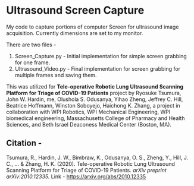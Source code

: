 # Ultrasound Screen Capture
My code to capture portions of computer Screen for ultrasound image acquisition. Currently dimensions are set to my monitor.

There are two files - 
1. Screen_Capture.py - Initial implementation for simple screen grabbing for one frame.
2. Ultrasound_Video.py - Final implementation for screen grabbing for multiple frames and saving them.

This was utilized for **Tele-operative Robotic Lung Ultrasound Scanning Platform for Triage of COVID-19 Patients** project by Ryosuke Tsumura, John W. Hardin, me, Olushola S. Odusanya, Yihao Zheng, Jeffrey C. Hill, Beatrice Hoffmann, Winston Soboyejo, Haichong K. Zhang, a project in collaboration with WPI Robotics, WPI Mechanical Engineering, WPI biomedical engineering, Massachusetts College of Pharmacy and Health Sciences, and Beth Israel Deaconess Medical Center (Boston, MA).

## Citation - 
Tsumura, R., Hardin, J. W., Bimbraw, K., Odusanya, O. S., Zheng, Y., Hill, J. C., ... & Zhang, H. K. (2020). Tele-operative Robotic Lung Ultrasound Scanning Platform for Triage of COVID-19 Patients. *arXiv preprint arXiv:2010.12335.* Link - https://arxiv.org/abs/2010.12335
